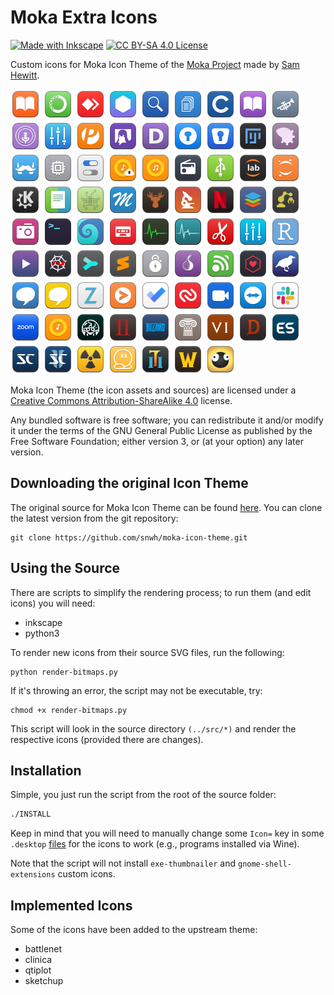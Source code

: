# Moka Extra Icons

[![Made with Inkscape](https://img.shields.io/badge/made_with-inkscape-yellow.svg)](https://creativecommons.org/licenses/by-sa/4.0/)
[![CC BY-SA 4.0 License](https://img.shields.io/badge/license-CC_BY--SA_4.0-lightgrey.svg)](https://creativecommons.org/licenses/by-sa/4.0/)

Custom icons for Moka Icon Theme of the [Moka Project](https://snwh.org/moka) made by [Sam Hewitt](http://snwh.org/).

[]() <!-- Apps -->
![](Moka/48x48/apps/adobe-digital-editions.png)
![](Moka/48x48/apps/anaconda.png)
![](Moka/48x48/apps/anydesk.png)
![](Moka/48x48/apps/ao.png)
![](Moka/48x48/apps/appimagekit-large-files-finder.png)
![](Moka/48x48/apps/appimagekit-speedy-duplicate-finder.png)
![](Moka/48x48/apps/c.png)
![](Moka/48x48/apps/com.github.babluboy.bookworm.png)
![](Moka/48x48/apps/com.github.bleakgrey.tootle.png)
![](Moka/48x48/apps/com.github.needleandthread.vocal.png)
![](Moka/48x48/apps/com.github.wwmm.pulseeffects.png)
![](Moka/48x48/apps/com.uploadedlobster.peek.png)
![](Moka/48x48/apps/com.vinszent.GnomeTwitch.png)
![](Moka/48x48/apps/devdocs-desktop.png)
![](Moka/48x48/apps/enpass.png)
![](Moka/48x48/apps/enpass6.png)
![](Moka/48x48/apps/fiji.png)
![](Moka/48x48/apps/fma-config-tool.png)
![](Moka/48x48/apps/franz.png)
![](Moka/48x48/apps/GameConqueror.png)
![](Moka/48x48/apps/gnome-tweak-tool.png)
![](Moka/48x48/apps/google-music-manager.png)
![](Moka/48x48/apps/gpmdp.png)
![](Moka/48x48/apps/gradio.png)
![](Moka/48x48/apps/imagewriter.png)
![](Moka/48x48/apps/jupyter-lab.png)
![](Moka/48x48/apps/jupyter.png)
![](Moka/48x48/apps/kdeconnect.png)
![](Moka/48x48/apps/kompare.png)
![](Moka/48x48/apps/lstopo.png)
![](Moka/48x48/apps/masterpdfeditor4.png)
![](Moka/48x48/apps/MediaElch.png)
![](Moka/48x48/apps/microscope.png)
![](Moka/48x48/apps/netflix.png)
![](Moka/48x48/apps/onlyoffice.png)
![](Moka/48x48/apps/org.gnome.Builder.png)
![](Moka/48x48/apps/org.gnome.Cheese.png)
![](Moka/48x48/apps/org.gnome.Console.png)
![](Moka/48x48/apps/org.gnome.Fractal.png)
![](Moka/48x48/apps/org.gnome.Podcasts.png)
![](Moka/48x48/apps/org.gnome.SystemMonitor.png)
![](Moka/48x48/apps/org.gnome.Usage.png)
![](Moka/48x48/apps/pdfeditor.png)
![](Moka/48x48/apps/pulseeffects.png)
![](Moka/48x48/apps/rstudio.png)
![](Moka/48x48/apps/smartcode-stremio.png)
![](Moka/48x48/apps/spyder.png)
![](Moka/48x48/apps/sublime-merge.png)
![](Moka/48x48/apps/sublime-text.png)
![](Moka/48x48/apps/sysprof.png)
![](Moka/48x48/apps/tor-browser.png)
![](Moka/48x48/apps/urserver.png)
![](Moka/48x48/apps/webtorrent-desktop.png)
![](Moka/48x48/apps/weka.png)
![](Moka/48x48/apps/yacreader-library.png)
![](Moka/48x48/apps/yacreader.png)
![](Moka/48x48/apps/z-library.png)
[]() <!-- Web -->
![](Moka/48x48/web/chrome-cnciopoikihiagdjbjpnocolokfelagl-Default.png)
![](Moka/48x48/web/chrome-fnboaehgffehgoackjenbjcgcjeflddp-Default.png)
![](Moka/48x48/web/chrome-gaedmjdfmmahhbjefcbgaolhhanlaolb-Default.png)
![](Moka/48x48/web/chrome-imgohncinckhbblnlmaedahepnnpmdma-Default.png)
![](Moka/48x48/web/chrome-oooiobdokpcfdlahlmcddobejikcmkfo-Default.png)
![](Moka/48x48/web/slack.png)
![](Moka/48x48/web/us.zoom.Zoom.png)
![](Moka/48x48/web/web-google-play-music.png)
[]() <!--Games-->
![](Moka/48x48/apps/am2r.png)
![](Moka/48x48/apps/aoe2-hd.png)
![](Moka/48x48/apps/blizzard.png)
![](Moka/48x48/apps/civ4.png)
![](Moka/48x48/apps/civ6.png)
![](Moka/48x48/apps/diablo.png)
![](Moka/48x48/apps/emulationstation.png)
![](Moka/48x48/apps/starcraft.png)
![](Moka/48x48/apps/starcraft2.png)
![](Moka/48x48/apps/steam-worms-reloaded.png)
![](Moka/48x48/apps/teeworlds.png)
![](Moka/48x48/apps/torchlight2.png)
![](Moka/48x48/apps/war3.png)
![](Moka/48x48/apps/world-of-goo.png)

Moka Icon Theme (the icon assets and sources) are licensed under a [Creative Commons Attribution-ShareAlike 4.0](http://creativecommons.org/licenses/by-sa/4.0/legalcode) license.

Any bundled software is free software; you can redistribute it and/or modify it under the terms of the GNU General Public License as published by the Free Software Foundation; either version 3, or (at your option) any later version.

## Downloading the original Icon Theme

The original source for Moka Icon Theme can be found [here](https://github.com/snwh/moka-icon-theme). You can clone the latest version from the git repository:

	git clone https://github.com/snwh/moka-icon-theme.git

## Using the Source

There are scripts to simplify the rendering process; to run them (and edit icons) you will need:

 * inkscape
 * python3

To render new icons from their source SVG files, run the following:

	python render-bitmaps.py

If it's throwing an error, the script may not be executable, try:

	chmod +x render-bitmaps.py

This script will look in the source directory `(../src/*)` and render the respective icons (provided there are changes).

## Installation

Simple, you just run the script from the root of the source folder:
```bash
./INSTALL
```
Keep in mind that you will need to manually change some `Icon=` key in some `.desktop` [files](https://standards.freedesktop.org/desktop-entry-spec/latest/ar01s05.html) for the icons to work (e.g., programs installed via Wine).

Note that the script will not install `exe-thumbnailer` and `gnome-shell-extensions` custom icons.

## Implemented Icons

Some of the icons have been added to the upstream theme:

 * battlenet
 * clinica
 * qtiplot
 * sketchup

